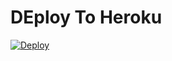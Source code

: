 # DEploy To Heroku
[![Deploy](https://www.herokucdn.com/deploy/button.svg)](https://heroku.com/deploy?template=https://github.com/Jurasio54/tutorial)
